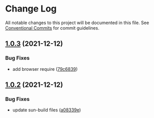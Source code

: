 # Change Log

All notable changes to this project will be documented in this file.
See [Conventional Commits](https://conventionalcommits.org) for commit guidelines.

## [1.0.3](https://github.com/jgchenu/sun-react-ui/compare/sun-build@1.0.2...sun-build@1.0.3) (2021-12-12)

### Bug Fixes

- add browser require ([79c6839](https://github.com/jgchenu/sun-react-ui/commit/79c683907b730b7083b7eccacf5c13605fcb8ba2))

## [1.0.2](https://github.com/jgchenu/sun-react-ui/compare/sun-build@1.0.1...sun-build@1.0.2) (2021-12-12)

### Bug Fixes

- update sun-build files ([a08339e](https://github.com/jgchenu/sun-react-ui/commit/a08339e3a799b1fa280dd69c7a0ff5455661c638))
